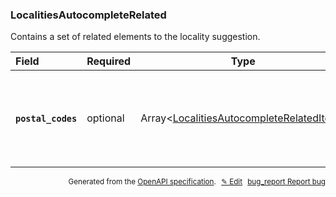 <!--- This is a generated file, do not edit! -->
<!--- [START woosmap_http_schema_localitiesautocompleterelated] -->
<h3 class="schema-object" id="LocalitiesAutocompleteRelated">LocalitiesAutocompleteRelated</h3>

Contains a set of related elements to the locality suggestion.

| Field                                                                                                                          | Required | Type                                                                                                                     | Description                                                                                                                                                                                                        |
| :----------------------------------------------------------------------------------------------------------------------------- | -------- | ------------------------------------------------------------------------------------------------------------------------ | ------------------------------------------------------------------------------------------------------------------------------------------------------------------------------------------------------------------ |
| <h4 id="LocalitiesAutocompleteRelated-postal_codes" class="add-link schema-object-property-key"><code>postal_codes</code></h4> | optional | Array&lt;[LocalitiesAutocompleteRelatedItem](#LocalitiesAutocompleteRelatedItem "LocalitiesAutocompleteRelatedItem")&gt; | <div class="ref-property-description"><p>Postal codes related to the locality suggestion.</p><p>See <a href="#LocalitiesAutocompleteRelatedItem">LocalitiesAutocompleteRelatedItem</a> for more information.</div> |

<p style="text-align: right; font-size: smaller;">Generated from the <a data-label="openapi-github" href="https://github.com/woosmap/openapi-specification" title="Woosmap OpenAPI Specification" class="external">OpenAPI specification</a>.
<a data-label="openapi-github-woosmap-http-schema-localitiesautocompleterelated" data-action="edit" style="margin-left: 5px;" href="https://github.com/woosmap/openapi-specification/blob/main/specification/schemas/LocalitiesAutocompleteRelated.yml" title="Edit on GitHub">✎ Edit</a>
<a data-label="openapi-github-woosmap-http-schema-localitiesautocompleterelated" data-action="bug" style="margin-left: 5px;" href="https://github.com/woosmap/openapi-specification/issues/new?assignees=&labels=type%3A+bug%2C+triage+me&template=bug_report.md&title=[schemas] Bug - LocalitiesAutocompleteRelated" title="File bug for schemas on GitHub"><span class="material-icons">bug_report</span> Report bug</a>
</p>

<!--- [END woosmap_http_schema_localitiesautocompleterelated] -->
